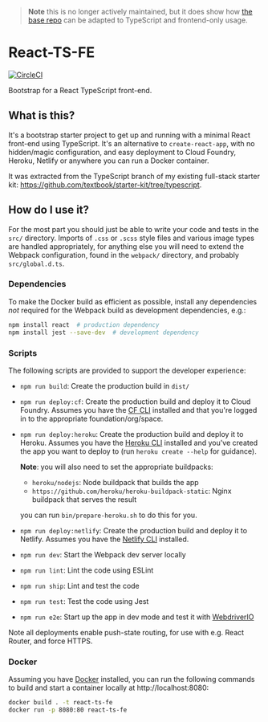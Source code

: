 > **Note** this is no longer actively maintained, but it does show how
> [the base repo](https://github.com/textbook/starter-kit) can be adapted to
> TypeScript and frontend-only usage.

# React-TS-FE

[![CircleCI](https://circleci.com/gh/textbook/react-ts-fe.svg?style=svg)](https://circleci.com/gh/textbook/react-ts-fe)

Bootstrap for a React TypeScript front-end.

## What is this?

It's a bootstrap starter project to get up and running with a minimal React
front-end using TypeScript. It's an alternative to `create-react-app`, with
no hidden/magic configuration, and easy deployment to Cloud Foundry, Heroku,
Netlify or anywhere you can run a Docker container.

It was extracted from the TypeScript branch of my existing full-stack starter
kit: https://github.com/textbook/starter-kit/tree/typescript.

## How do I use it?

For the most part you should just be able to write your code and tests in the
`src/` directory. Imports of `.css` or `.scss` style files and various image
types are handled appropriately, for anything else you will need to extend the
Webpack configuration, found in the `webpack/` directory, and probably
`src/global.d.ts`.

### Dependencies

To make the Docker build as efficient as possible, install any dependencies
_not_ required for the Webpack build as development dependencies, e.g.:

```bash
npm install react  # production dependency
npm install jest --save-dev  # development dependency
```

### Scripts

The following scripts are provided to support the developer experience:

- `npm run build`: Create the production build in `dist/`

- `npm run deploy:cf`: Create the production build and deploy it to Cloud
    Foundry. Assumes you have the [CF CLI] installed and that you're logged in
    to the appropriate foundation/org/space.

- `npm run deploy:heroku`: Create the production build and deploy it to
    Heroku. Assumes you have the [Heroku CLI] installed and you've created the
    app you want to deploy to (run `heroku create --help` for guidance).

    **Note**: you will also need to set the appropriate buildpacks:

    - `heroku/nodejs`: Node buildpack that builds the app
    - `https://github.com/heroku/heroku-buildpack-static`: Nginx buildpack that
        serves the result

    you can run `bin/prepare-heroku.sh` to do this for you.

- `npm run deploy:netlify`: Create the production build and deploy it to
    Netlify. Assumes you have the [Netlify CLI] installed.

- `npm run dev`: Start the Webpack dev server locally

- `npm run lint`: Lint the code using ESLint

- `npm run ship`: Lint and test the code

- `npm run test`: Test the code using Jest

- `npm run e2e`: Start up the app in dev mode and test it with [WebdriverIO]

Note all deployments enable push-state routing, for use with e.g. React
Router, and force HTTPS.

### Docker

Assuming you have [Docker] installed, you can run the following commands to
build and start a container locally at http://localhost:8080:

```bash
docker build . -t react-ts-fe
docker run -p 8080:80 react-ts-fe
```

[CF CLI]: https://docs.cloudfoundry.org/cf-cli/install-go-cli.html
[Docker]: https://docs.docker.com/get-docker/
[Heroku CLI]: https://devcenter.heroku.com/articles/heroku-cli
[Netlify CLI]: https://docs.netlify.com/cli/get-started/
[WebdriverIO]: https://webdriver.io/
